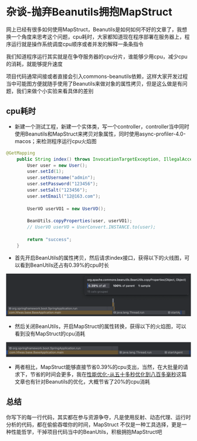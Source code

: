 # 杂谈-抛弃Beanutils拥抱MapStruct

网上已经有很多如何使用MapStruct，Beanutils是如何如何不好的文章了，我想换一个角度来思考这个问题，cpu耗时，大家都知道现在程序部署在服务器上，程序运行就是操作系统调度cpu顺序或者并发的解释一条条指令

我们知道程序运行其实就是在争夺服务器的cpu分片，谁能够少用cpu，减少cpu的消耗，就能够提升速度

项目代码通常间接或者直接会引入commons-beanutils依赖，这样大家开发过程当中可能图方便就随手使用了Beanutils来做对象的属性拷贝，但是这么做是有问题，我们来做个小实验来看具体的差别

## cpu耗时

- 新建一个测试工程，新建一个实体类，写一个controller，controller当中同时使用Beanutils和MapStruct来拷贝对象属性，同时使用async-profiler-4.0-macos；来检测程序运行cpu火焰图

```java
@GetMapping
    public String index() throws InvocationTargetException, IllegalAccessException {
        User user = new User();
        user.setId(1);
        user.setUsername("admin");
        user.setPassword("123456");
        user.setSalt("123456");
        user.setEmail("12@163.com");

        UserVO userVO1 = new UserVO();
        
        BeanUtils.copyProperties(user, userVO1);
        // UserVO userVO = UserConvert.INSTANCE.to(user);
        
        return "success";
    }
```

- 首先开启BeanUtils的属性拷贝，然后请求index接口，获得以下的火线图，可以看到BeanUtils还占有0.39%的cpu时长

![image-20250504010627095](images/image-20250504010627095.png)

- 然后关闭BeanUtils，开启MapStruct的属性转换，获得以下的火焰图，可以看到没有MapStruct的cpu消耗

![image-20250504010642693](images/image-20250504010642693.png)

- 两者相比，MapStruct能够直接节省0.39%的cpu支出，当然，在大批量的请求下，节省的时间会更多，我在[性能优化-从五十多秒优化到八百多毫秒](2-performance-optimization.md)这篇文章也有针对Beanutils的优化，大概节省了20%的cpu消耗

## 总结

你写下的每一行代码，其实都在参与资源争夺，凡是使用反射、动态代理、运行时分析的代码，都在偷偷吞噬你的时间，MapStruct 不仅是一种工具选择，更是一种性能哲学，干掉项目代码当中的BeanUtils，积极拥抱MapStruct吧
